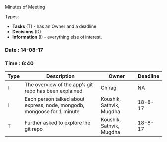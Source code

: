 Minutes of Meeting

Types:
* **Tasks** (T) - has an Owner and a deadline
* **Decisions** (D)
* **Information** (I) - everything else of interest.

### Date : 14-08-17
### Time : 6:40

Type | Description | Owner | Deadline
---- | ---- | ---- | ----
I | The overview of the app's git repo has been explained | Chirag | NA
I | Each person talked about express, node, mongodb, mongoose for 1 minute| Koushik, Sathvik, Mugdha | 18-8-17
T | Further asked to explore the git repo | Koushik, Sathvik, Mugdha | 18-8-17
